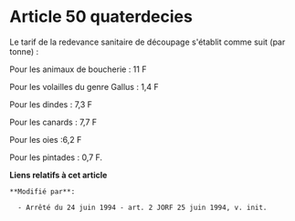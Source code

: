# Article 50 quaterdecies

Le tarif de la redevance sanitaire de découpage s'établit comme suit (par tonne) : 

Pour les animaux de boucherie : 11 F 

Pour les volailles du genre Gallus : 1,4 F 

Pour les dindes : 7,3 F 

Pour les canards : 7,7 F 

Pour les oies :6,2 F 

Pour les pintades : 0,7 F.

**Liens relatifs à cet article**

	**Modifié par**:

	  - Arrêté du 24 juin 1994 - art. 2 JORF 25 juin 1994, v. init.
